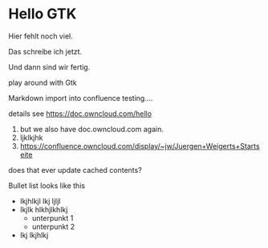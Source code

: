 Hello GTK
=========

Hier fehlt noch viel.

Das schreibe ich jetzt.

Und dann sind wir fertig.


play around with Gtk


Markdown import into confluence testing....

details see https://doc.owncloud.com/hello
1. but we also have doc.owncloud.com again.
2. ljklkjhk
3. https://confluence.owncloud.com/display/~jw/Juergen+Weigerts+Startseite

does that ever update cached contents?

Bullet list looks like this
* lkjhlkjl lkj ljljl
* lkjlk hlkhjlkhlkj
  - unterpunkt 1
  - unterpunkt 2
* lkj lkjhlkj


